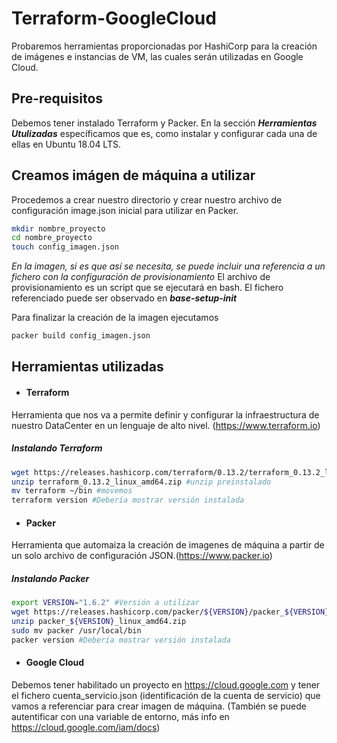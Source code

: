 # Terraform-GoogleCloud
Probaremos herramientas proporcionadas por HashiCorp para la creación de imágenes e instancias de VM, las cuales serán utilizadas en Google Cloud.

## Pre-requisitos
Debemos tener instalado Terraform y Packer. En la sección **_Herramientas Utulizadas_** específicamos que es, como instalar y configurar cada una de ellas en Ubuntu 18.04 LTS.

## Creamos imágen de máquina a utilizar
Procedemos a crear nuestro directorio  y crear nuestro archivo de configuración image.json inicial para utilizar en Packer. 
```bash
mkdir nombre_proyecto
cd nombre_proyecto
touch config_imagen.json
```
_En la imagen, si es que así se necesita, se puede incluir una referencia a un fichero con la configuración de provisionamiento_
El archivo de provisionamiento es un script que se ejecutará en bash. El fichero referenciado puede ser observado en **_base-setup-init_**

Para finalizar la creación de la imagen ejecutamos
```bash
packer build config_imagen.json
```

## Herramientas utilizadas
 * #### Terraform
Herramienta que nos va a permite definir y configurar la infraestructura de nuestro DataCenter en un lenguaje de alto nivel. (https://www.terraform.io)
##### Instalando Terraform
```bash
wget https://releases.hashicorp.com/terraform/0.13.2/terraform_0.13.2_linux_amd64.zip #wget preinstalado
unzip terraform_0.13.2_linux_amd64.zip #unzip preinstalado
mv terraform ~/bin #movemos
terraform version #Debería mostrar versión instalada
```
* #### Packer
Herramienta que automaiza la creación de imagenes de máquina a partir de un solo archivo de configuración JSON.(https://www.packer.io)
##### Instalando Packer
```bash
export VERSION="1.6.2" #Versión a utilizar
wget https://releases.hashicorp.com/packer/${VERSION}/packer_${VERSION}_linux_amd64.zip
unzip packer_${VERSION}_linux_amd64.zip
sudo mv packer /usr/local/bin
packer version #Debería mostrar versión instalada
```

* #### Google Cloud
Debemos tener habilitado un proyecto en https://cloud.google.com y tener el fichero cuenta_servicio.json (identificación de la cuenta de servicio) que vamos a referenciar para crear imagen de máquina. (También se puede autentificar con una variable de entorno, más info en https://cloud.google.com/iam/docs)






